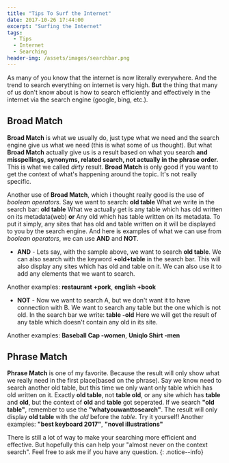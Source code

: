 ```yaml
---
title: "Tips To Surf the Internet"
date: 2017-10-26 17:44:00
excerpt: "Surfing the Internet"
tags:
  - Tips
  - Internet
  - Searching
header-img: /assets/images/searchbar.png
---
```


As many of you know that the internet is now literally everywhere. And the trend to search everything on internet is very high. **But** the thing that many of us don't know about is how to search efficiently and effectively in the internet via the search engine (google, bing, etc.).

## Broad Match
**Broad Match** is what we usually do, just type what we need and the search engine give us what we need (this is what some of us thought). But what **Broad Match** actually give us is a result based on what you search **and misspellings, synonyms, related search, not actually in the phrase order.**
This is what we called _dirty_ result.
**Broad Match** is only good if you want to get the context of what's happening around the topic. It's not really specific.

Another use of **Broad Match**, which i thought really good is the use of _boolean operators_.
Say we want to search: **old table**
What we write in the search bar: **old table**
What we actually get is any table which has old written on its metadata(web)
**or**
Any old which has table written on its metadata.
To put it simply, any sites that has old and table written on it will be displayed to you by the search engine.
And here is examples of what we can use from _boolean operators_, we can use **AND** and **NOT**.
  - **AND** - Lets say, with the sample above, we want to search **old table**.
We can also search with the keyword **+old+table** in the search bar. This will also display any sites which has old and table on it.
We can also use it to add any elements that we want to search.

Another examples: **restaurant +pork**, **english +book**
  - **NOT** - Now we want to search A, but we don't want it to have connection with B.
We want to search any table but the one which is not old.
In the search bar we write: **table -old**
Here we will get the result of any table which doesn't contain any old in its site.

Another examples: **Baseball Cap -women**, **Uniqlo Shirt -men**

## Phrase Match
**Phrase Match** is one of my favorite. Because the result will only show what we really need in the first place(based on the phrase). Say we know need to search another old table, but this time we only want only table which has old written on it. Exactly **old table**, not **table old**, or any site which has **table** and **old**, but the context of **old** and **table** got seperated.
If we search **"old table"**, remember to use the **"whatyouwanttosearch"**. The result will only display **old table** with the _old_ before the _table_.
Try it yourself!
Another examples: **"best keyboard 2017"**, **"novel illustrations"**

There is still a lot of way to make your searching more efficient and effective. But hopefully this can help your "almost never on the context search". Feel free to ask me if you have any question.
{: .notice--info}
